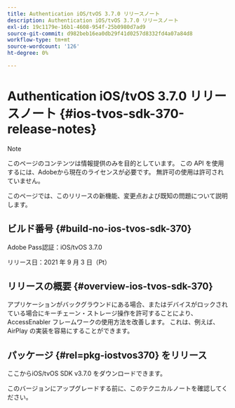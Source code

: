 ```yaml
---
title: Authentication iOS/tvOS 3.7.0 リリースノート
description: Authentication iOS/tvOS 3.7.0 リリースノート
exl-id: 19c1179e-16b1-4608-954f-25b0980d7ad9
source-git-commit: d982beb16ea0db29f41d0257d8332fd4a07a84d8
workflow-type: tm+mt
source-wordcount: '126'
ht-degree: 0%

---
```


# Authentication iOS/tvOS 3.7.0 リリースノート {#ios-tvos-sdk-370-release-notes}

>[!NOTE]
>
>このページのコンテンツは情報提供のみを目的としています。 この API を使用するには、Adobeから現在のライセンスが必要です。 無許可の使用は許可されていません。

このページでは、このリリースの新機能、変更点および既知の問題について説明します。

## ビルド番号 {#build-no-ios-tvos-sdk-370}

Adobe Pass認証：iOS/tvOS 3.7.0

リリース日：2021 年 9 月 3 日（Pt）



## リリースの概要 {#overview-ios-tvos-sdk-370}

アプリケーションがバックグラウンドにある場合、またはデバイスがロックされている場合にキーチェーン・ストレージ操作を許可することにより、AccessEnabler フレームワークの使用方法を改善します。 これは、例えば、AirPlay の実装を容易にすることができます。

## パッケージ {#rel=pkg-iostvos370} をリリース

ここからiOS/tvOS SDK v3.7.0 をダウンロードできます。

このバージョンにアップグレードする前に、このテクニカルノートを確認してください。
